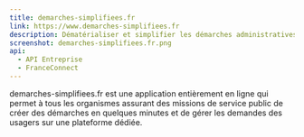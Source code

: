 ```yaml
---
title: demarches-simplifiees.fr
link: https://www.demarches-simplifiees.fr
description: Dématérialiser et simplifier les démarches administratives
screenshot: demarches-simplifiees.fr.png
api:
  - API Entreprise
  - FranceConnect
---
```


demarches-simplifiees.fr est une application entièrement en ligne qui permet à tous les organismes assurant des missions de service public de créer des démarches en quelques minutes et de gérer les demandes des usagers sur une plateforme dédiée.
